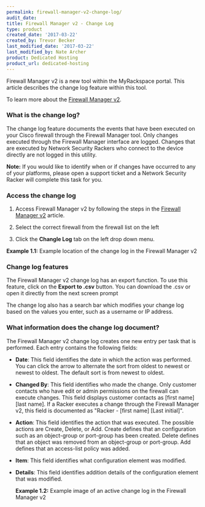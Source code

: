 ```yaml
---
permalink: firewall-manager-v2-change-log/
audit_date:
title: Firewall Manager v2 - Change Log
type: product
created_date: '2017-03-22'
created_by: Trevor Becker
last_modified_date: '2017-03-22'
last_modified_by: Nate Archer
product: Dedicated Hosting
product_url: dedicated-hosting
---
```


Firewall Manager v2 is a new tool within the MyRackspace portal. This article describes the change log feature within this tool.

To learn more about the [Firewall Manager v2](https://support.rackspace.com/how-to/firewall-manager-v2).

### What is the change log?

The change log feature documents the events that have been executed on your Cisco firewall through the Firewall Manager tool. Only changes executed through the Firewall Manager interface are logged. Changes that are executed by Network Security Rackers who connect to the device directly are not logged in this utility.

**Note:** If you would like to identify when or if changes have occurred to any of your platforms, please open a support ticket and a Network Security Racker will complete this task for you.

### Access the change log

1. Access Firewall Manager v2 by following the steps in the [Firewall Manager v2](https://support.rackspace.com/how-to/firewall-manager-v2) article.

2. Select the correct firewall from the firewall list on the left

3. Click the **Changle Log** tab on the left drop down menu.

  **Example 1.1:** Example location of the change log in the Firewall Manager v2
  <!-- Image "FWCPv2 Article 4 Image Change Log" --->

### Change log features

The Firewall Manager v2 change log has an export function. To use this feature, click on the **Export to .csv** button. You can download the .csv or open it directly from the next screen prompt

The change log also has a search bar which modifies your change log based on the values you enter, such as a username or IP address.

### What information does the change log document?

The Firewall Manager v2 change log creates one new entry per task that is performed. Each entry contains the following fields:

- **Date**: This field identifies the date in which the action was performed. You can click the arrow to alternate the sort from oldest to newest or newest to oldest. The default sort is from newest to oldest.

- **Changed By**: This field identifies who made the change. Only customer contacts who have edit or admin permissions on the firewall can execute changes. This field displays customer contacts as [first name] [last name]. If a Racker executes a change through the Firewall Manager v2, this field is documented as "Racker - [first name] [Last initial]".

- **Action**: This field identifies the action that was executed. The possible actions are Create, Delete, or Add. Create defines that an configuration such as an object-group or port-group has been created. Delete defines that an object was removed from an object-group or port-group. Add defines that an access-list policy was added.

- **Item**: This field identifies what configuration element was modified.

- **Details**: This field identifies addition details of the configuration element that was modified.

  **Example 1.2:** Example image of an active change log in the Firewall Manager v2
  <!-- Image "FWCPv2 Article 4 Image Example Change Log" --->
